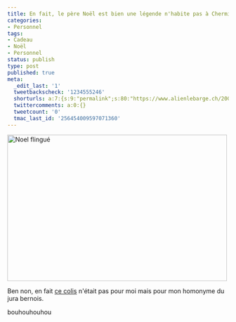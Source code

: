 ```yaml
---
title: En fait, le père Noël est bien une légende n'habite pas à Chermignon
categories:
- Personnel
tags:
- Cadeau
- Noël
- Personnel
status: publish
type: post
published: true
meta:
  _edit_last: '1'
  tweetbackscheck: '1234555246'
  shorturls: a:7:{s:9:"permalink";s:80:"https://www.alienlebarge.ch/2008/12/19/en-fait-le-pere-noel-est-bien-une-legende/";s:7:"tinyurl";s:25:"https://tinyurl.com/ct962a";s:4:"isgd";s:17:"https://is.gd/ikhI";s:5:"bitly";s:18:"https://bit.ly/AvAf";s:5:"snipr";s:22:"https://snipr.com/b9xwy";s:5:"snurl";s:22:"https://snurl.com/b9xwy";s:7:"snipurl";s:24:"https://snipurl.com/b9xwy";}
  twittercomments: a:0:{}
  tweetcount: '0'
  tmac_last_id: '256454009597071360'
---
```

<img class="alignnone size-full wp-image-913" title="Noel flingué" src="https://dlgjp9x71cipk.cloudfront.net/2008/12/noelflingue.png" alt="Noel flingué" width="500" height="333" />

Ben non, en fait <a href="https://www.alienlebarge.ch/2008/12/18/le-pere-noel-existe/">ce colis</a> n'était pas pour moi mais pour mon homonyme du jura bernois.

bouhouhouhou
